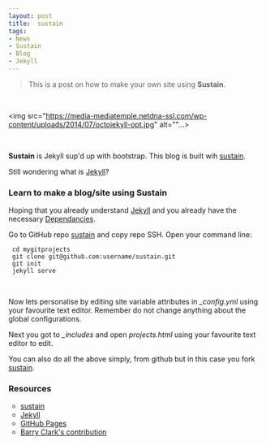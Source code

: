 ```yaml
---
layout: post
title:  sustain
tags:
- News
- Sustain
- Blog
- Jekyll
---
```


> This is a post on how to make your own site using **Sustain**.

<br>


<img src="https://media-mediatemple.netdna-ssl.com/wp-content/uploads/2014/07/octojekyll-opt.jpg" alt=""...>

<br>

<p><strong>Sustain</strong> is Jekyll sup'd up with bootstrap. This blog is built wih <a href="https://github.com/Gochojr/sustain/">sustain</a>.</p>

<p>Still wondering what is <a href="http://gochojr.github.io/Learning%20Jekyll/">Jekyll</a>?

<h3>Learn to make a blog/site using Sustain </h3>

<p> Hoping that you already understand <a href="http://gochojr.github.io/Learning%20Jekyll/">Jekyll</a> and you already have the necessary <a href="https://pages.github.com/versions/">Dependancies</a>.</p>

<p> Go to GitHub repo <a href="https://github.com/Gochojr/sustain/">sustain</a> and copy repo SSH. Open your command line:</p>

<pre><code> cd mygitprojects </code>
<code> git clone git@github.com:username/sustain.git </code>
<code> git init </code>
<code> jekyll serve </code>
</pre>
<br>

<p>Now lets personalise by editing site variable attributes in <i>_config.yml</i> using your favourite text editor. Remember do not change anything about the global configurations. </p>

<p> Next you got to <i>_includes</i> and open <i>projects.html</i> using your favourite text editor to edit.</p>

<p> You can also do all the above simply, from github but in this case you fork <a href="https://github.com/Gochojr/sustain/">sustain</a>.
</p>

<h3>Resources </h3>

<ul style="list-style-type:circle">
<li><a href="https://github.com/biomadeira/sustain">sustain</a></li>
<li><a href="http://gochojr.github.io/Learning%20Jekyll/">Jekyll</a></li>
<li><a href="https://pages.github.com/">GitHub Pages</a></li>
<li><a href="http://www.smashingmagazine.com/2014/08/build-blog-jekyll-github-pages/">Barry Clark's contribution</a></li>






